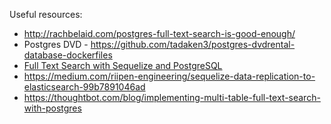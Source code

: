 Useful resources:
 - http://rachbelaid.com/postgres-full-text-search-is-good-enough/
 - Postgres DVD - https://github.com/tadaken3/postgres-dvdrental-database-dockerfiles
 - [Full Text Search with Sequelize and PostgreSQL](https://medium.com/riipen-engineering/full-text-search-with-sequelize-and-postgresql-3572cb3093e7)
 - https://medium.com/riipen-engineering/sequelize-data-replication-to-elasticsearch-99b7891046ad
 - https://thoughtbot.com/blog/implementing-multi-table-full-text-search-with-postgres
 
